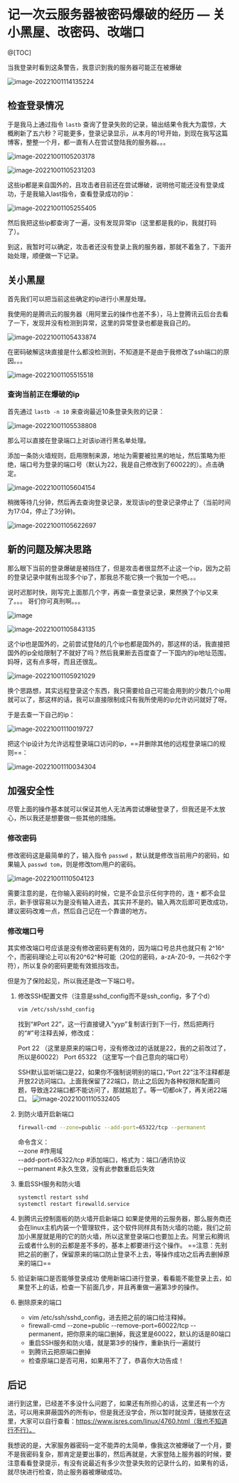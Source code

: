 # 记一次云服务器被密码爆破的经历 — 关小黑屋、改密码、改端口

@[TOC]


当我登录时看到这条警告，我意识到我的服务器可能正在被爆破

![image-20221001114135224](image/image-20221001114135224.png)

## 检查登录情况

于是我马上通过指令 `lastb` 查询了登录失败的记录，输出结果令我大为震惊，大概刷新了五六秒？可能更多，登录记录显示，从本月的1号开始，到现在我写这篇博客，整整一个月，都一直有人在尝试登陆我的服务器。。。

![image-20221001105203178](image/image-20221001105203178.png)

![image-20221001105231203](image/image-20221001105231203.png)

这些ip都是来自国外的，且攻击者目前还在尝试爆破，说明他可能还没有登录成功，于是我输入last指令，查看登录成功的ip：

![image-20221001105255405](image/image-20221001105255405.png)

然后我把这些ip都查询了一遍，没有发现异常ip（这里都是我的ip，我就打码了）。

到这，我暂时可以确定，攻击者还没有登录上我的服务器，那就不着急了，下面开始处理，顺便做一下记录。

## 关小黑屋
首先我们可以把当前这些确定的ip进行小黑屋处理。

我使用的是腾讯云的服务器（用阿里云的操作也差不多），马上登腾讯云后台去看了一下，发现并没有检测到异常，这里的异常登录也都是我自己的。

![image-20221001105433874](image/image-20221001105433874.png)

在密码破解这块直接是什么都没检测到，不知道是不是由于我修改了ssh端口的原因。。。

![image-20221001105515518](image/image-20221001105515518.png)
### 查询当前正在爆破的ip
首先通过 `lastb -n 10` 来查询最近10条登录失败的记录：

![image-20221001105538808](image/image-20221001105538808.png)

那么可以直接在登录端口上对该ip进行黑名单处理。

 添加一条防火墙规则，启用限制来源，地址为需要被拉黑的地址，然后策略为拒绝，端口号为登录的端口号（默认为22，我是自己修改到了60022的）。点击确定。

![image-20221001105604154](image/image-20221001105604154.png)

稍微等待几分钟，然后再去查询登录记录，发现该ip的登录记录停止了（当前时间为17:04，停止了3分钟)。

![image-20221001105622697](image/image-20221001105622697.png)

## 新的问题及解决思路
那么眼下当前的登录爆破是被挡住了，但是攻击者很显然不止这一个ip，因为之前的登录记录中就有出现多个ip了，那我总不能它换一个我加一个吧。。。

说时迟那时快，刚写完上面那几个字，再查一查登录记录，果然换了个ip又来了。。。 哥们你可真刑啊。。。

![image](image/image-20221002123.png)

![image-20221001105843135](image/image-20221001105843135.png)

这个ip也是国外的，之前尝试登陆的几个ip也都是国外的，那这样的话，我直接把国外的ip全给限制了不就好了吗？然后我果断去百度查了一下国内的ip地址范围，妈呀，这有点多呀，而且还很乱。

![image-20221001105921029](image/image-20221001105921029.png)



换个思路想，其实远程登录这个东西，我只需要给自己可能会用到的少数几个ip用就可以了，那这样的话，我可以直接限制成只有我所使用的ip允许访问就好了呀。

于是去查一下自己的ip：

![image-20221001110019727](image/image-20221001110019727.png)

把这个ip设计为允许远程登录端口访问的ip，==并删除其他的远程登录端口的规则==：

![image-20221001110034304](image/image-20221001110034304.png)



## 加强安全性
尽管上面的操作基本就可以保证其他人无法再尝试爆破登录了，但我还是不太放心，所以我还是想要做一些其他的措施。

### 修改密码

修改密码这是最简单的了，输入指令 `passwd` ，默认就是修改当前用户的密码，如果输入 `passwd tom`，则是修改tom用户的密码。

![image-20221001110504123](image/image-20221001110504123.png)



需要注意的是，在你输入密码的时候，它是不会显示任何字符的，连 `*` 都不会显示，新手很容易以为是没有输入进去，其实并不是的。输入两次后即可更改成功，建议密码改难一点，然后自己记在一个靠谱的地方。

### 修改端口号

其实修改端口号应该是没有修改密码更有效的，因为端口号总共也就只有 2^16^ 个，而密码理论上可以有20^62^种可能（20位的密码，a-zA-Z0-9，一共62个字符），所以复杂的密码更能有效抵挡攻击。

但是为了保险起见，所以我还是改一下端口号。

1. 修改SSH配置文件（注意是sshd_config而不是ssh_config，多了个d）
	```sh
	vim /etc/ssh/sshd_config
	```
	找到“#Port 22”，这一行直接键入“yyp”复制该行到下一行，然后把两行的“#”号注释去掉，修改成：

	Port 22 （这里是原来的端口号，没有修改过的话就是22，我的之前改过了，所以是60022）
	Port 65322 （这里写一个自己意向的端口号）

	SSH默认监听端口是22，如果你不强制说明别的端口，”Port 22”注不注释都是开放22访问端口。上面我保留了22端口，防止之后因为各种权限和配置问题，导致连22端口都不能访问了，那就尴尬了。等一切都ok了，再关闭22端口。
	![image-20221001110532405](image/image-20221001110532405.png)

2. 到防火墙开启新端口
	```sh
	firewall-cmd --zone=public --add-port=65322/tcp --permanent
	```
	命令含义：  
	--zone #作用域   
	--add-port=65322/tcp #添加端口，格式为：端口/通讯协议   
	--permanent #永久生效，没有此参数重启后失效

3. 重启SSH服务和防火墙
	```sh
	systemctl restart sshd
	systemctl restart firewalld.service
	```

4. 到腾讯云控制面板的防火墙开启新端口
如果是使用的云服务器，那么服务商还会在linux主机内装一个管理软件，这个软件同样具有防火墙的功能，我们之前加小黑屋就是用的它的防火墙，所以这里登录端口也要加上去。阿里云和腾讯云或者什么别的云都是差不多的，基本上都要进行这个操作。
==注意：先别把之前的删了，保留原来的端口防止登录不上去，等操作成功之后再去删掉原来的端口==

5. 验证新端口是否能够登录成功
	使用新端口进行登录，看看能不能登录上去，如果登不上的话，检查一下前面几步，并且再重做一遍第3步的操作。
	
6. 删除原来的端口

   - vim /etc/ssh/sshd_config，进去把之前的端口给注释掉。
   - firewall-cmd --zone=public --remove-port=60022/tcp --permanent，把你原来的端口删掉，我这里是60022，默认的话是80端口
   - 重启SSH服务和防火墙，就是第3步的操作，重新执行一遍就行
   - 到腾讯云把原端口删掉
   - 检查原端口是否可用，如果用不了了，恭喜你大功告成！



## 后记

进行到这里，已经差不多没什么问题了，如果还有所担心的话，这里还有一个方法，可以用来屏蔽国外的所有ip，但是我还没学会，所以暂时就没弄，链接放在这里，大家可以自行查看：https://www.isres.com/linux/4760.html（我也不知道行不行）。

我想说的是，大家服务器密码一定不能弄的太简单，像我这次被爆破了一个月，要不是我密码复杂，那肯定是要出事的，然后再就是，大家登陆上服务器的时候，要注意看看登录提示，有没有说最近有多少次登录失败的记录什么的，如果有的话，就尽快进行检查，防止服务器被爆破成功。